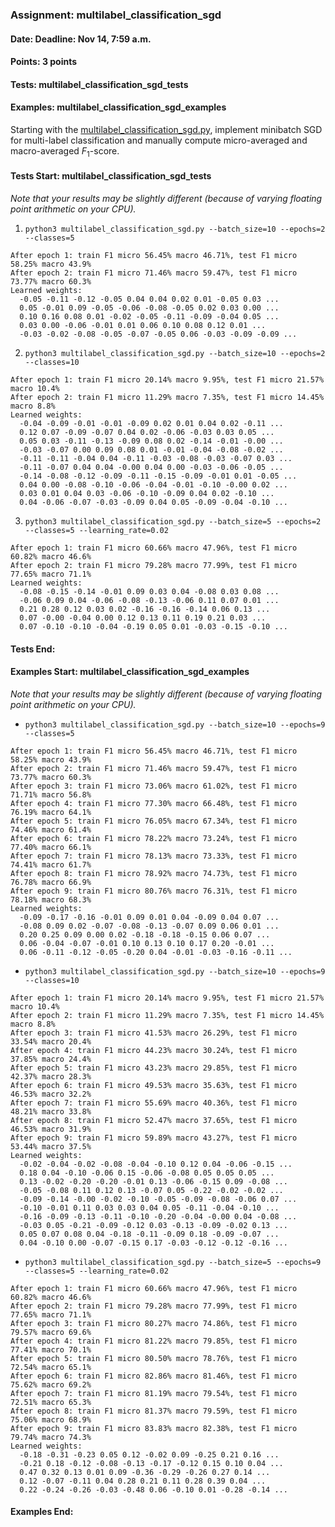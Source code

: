 ### Assignment: multilabel_classification_sgd
#### Date: Deadline: Nov 14, 7:59 a.m.
#### Points: 3 points
#### Tests: multilabel_classification_sgd_tests
#### Examples: multilabel_classification_sgd_examples

Starting with the [multilabel_classification_sgd.py](https://github.com/ufal/npfl129/tree/master/labs/05/multilabel_classification_sgd.py),
implement minibatch SGD for multi-label classification and
manually compute micro-averaged and macro-averaged $F_1$-score.

#### Tests Start: multilabel_classification_sgd_tests
_Note that your results may be slightly different (because of varying floating point arithmetic on your CPU)._

1. `python3 multilabel_classification_sgd.py --batch_size=10 --epochs=2 --classes=5`
```
After epoch 1: train F1 micro 56.45% macro 46.71%, test F1 micro 58.25% macro 43.9%
After epoch 2: train F1 micro 71.46% macro 59.47%, test F1 micro 73.77% macro 60.3%
Learned weights:
  -0.05 -0.11 -0.12 -0.05 0.04 0.04 0.02 0.01 -0.05 0.03 ...
  0.05 -0.01 0.09 -0.05 -0.06 -0.08 -0.05 0.02 0.03 0.00 ...
  0.10 0.16 0.08 0.01 -0.02 -0.05 -0.11 -0.09 -0.04 0.05 ...
  0.03 0.00 -0.06 -0.01 0.01 0.06 0.10 0.08 0.12 0.01 ...
  -0.03 -0.02 -0.08 -0.05 -0.07 -0.05 0.06 -0.03 -0.09 -0.09 ...
```

2. `python3 multilabel_classification_sgd.py --batch_size=10 --epochs=2 --classes=10`
```
After epoch 1: train F1 micro 20.14% macro 9.95%, test F1 micro 21.57% macro 10.4%
After epoch 2: train F1 micro 11.29% macro 7.35%, test F1 micro 14.45% macro 8.8%
Learned weights:
  -0.04 -0.09 -0.01 -0.01 -0.09 0.02 0.01 0.04 0.02 -0.11 ...
  0.12 0.07 -0.09 -0.07 0.04 0.02 -0.06 -0.03 0.03 0.05 ...
  0.05 0.03 -0.11 -0.13 -0.09 0.08 0.02 -0.14 -0.01 -0.00 ...
  -0.03 -0.07 0.00 0.09 0.08 0.01 -0.01 -0.04 -0.08 -0.02 ...
  -0.11 -0.11 -0.04 0.04 -0.11 -0.03 -0.08 -0.03 -0.07 0.03 ...
  -0.11 -0.07 0.04 0.04 -0.00 0.04 0.00 -0.03 -0.06 -0.05 ...
  -0.14 -0.08 -0.12 -0.09 -0.11 -0.15 -0.09 -0.01 0.01 -0.05 ...
  0.04 0.00 -0.08 -0.10 -0.06 -0.04 -0.01 -0.10 -0.00 0.02 ...
  0.03 0.01 0.04 0.03 -0.06 -0.10 -0.09 0.04 0.02 -0.10 ...
  0.04 -0.06 -0.07 -0.03 -0.09 0.04 0.05 -0.09 -0.04 -0.10 ...
```

3. `python3 multilabel_classification_sgd.py --batch_size=5 --epochs=2 --classes=5 --learning_rate=0.02`
```
After epoch 1: train F1 micro 60.66% macro 47.96%, test F1 micro 60.82% macro 46.6%
After epoch 2: train F1 micro 79.28% macro 77.99%, test F1 micro 77.65% macro 71.1%
Learned weights:
  -0.08 -0.15 -0.14 -0.01 0.09 0.03 0.04 -0.08 0.03 0.08 ...
  -0.06 0.09 0.04 -0.06 -0.08 -0.13 -0.06 0.11 0.07 0.01 ...
  0.21 0.28 0.12 0.03 0.02 -0.16 -0.16 -0.14 0.06 0.13 ...
  0.07 -0.00 -0.04 0.00 0.12 0.13 0.11 0.19 0.21 0.03 ...
  0.07 -0.10 -0.10 -0.04 -0.19 0.05 0.01 -0.03 -0.15 -0.10 ...
```
#### Tests End:
#### Examples Start: multilabel_classification_sgd_examples
_Note that your results may be slightly different (because of varying floating point arithmetic on your CPU)._

- `python3 multilabel_classification_sgd.py --batch_size=10 --epochs=9 --classes=5`
```
After epoch 1: train F1 micro 56.45% macro 46.71%, test F1 micro 58.25% macro 43.9%
After epoch 2: train F1 micro 71.46% macro 59.47%, test F1 micro 73.77% macro 60.3%
After epoch 3: train F1 micro 73.06% macro 61.02%, test F1 micro 71.71% macro 56.8%
After epoch 4: train F1 micro 77.30% macro 66.48%, test F1 micro 76.19% macro 64.1%
After epoch 5: train F1 micro 76.05% macro 67.34%, test F1 micro 74.46% macro 61.4%
After epoch 6: train F1 micro 78.22% macro 73.24%, test F1 micro 77.40% macro 66.1%
After epoch 7: train F1 micro 78.13% macro 73.33%, test F1 micro 74.41% macro 61.7%
After epoch 8: train F1 micro 78.92% macro 74.73%, test F1 micro 76.78% macro 66.9%
After epoch 9: train F1 micro 80.76% macro 76.31%, test F1 micro 78.18% macro 68.3%
Learned weights:
  -0.09 -0.17 -0.16 -0.01 0.09 0.01 0.04 -0.09 0.04 0.07 ...
  -0.08 0.09 0.02 -0.07 -0.08 -0.13 -0.07 0.09 0.06 0.01 ...
  0.20 0.25 0.09 0.00 0.02 -0.18 -0.18 -0.15 0.06 0.07 ...
  0.06 -0.04 -0.07 -0.01 0.10 0.13 0.10 0.17 0.20 -0.01 ...
  0.06 -0.11 -0.12 -0.05 -0.20 0.04 -0.01 -0.03 -0.16 -0.11 ...
```

- `python3 multilabel_classification_sgd.py --batch_size=10 --epochs=9 --classes=10`
```
After epoch 1: train F1 micro 20.14% macro 9.95%, test F1 micro 21.57% macro 10.4%
After epoch 2: train F1 micro 11.29% macro 7.35%, test F1 micro 14.45% macro 8.8%
After epoch 3: train F1 micro 41.53% macro 26.29%, test F1 micro 33.54% macro 20.4%
After epoch 4: train F1 micro 44.23% macro 30.24%, test F1 micro 37.85% macro 24.4%
After epoch 5: train F1 micro 43.23% macro 29.85%, test F1 micro 42.37% macro 28.3%
After epoch 6: train F1 micro 49.53% macro 35.63%, test F1 micro 46.53% macro 32.2%
After epoch 7: train F1 micro 55.69% macro 40.36%, test F1 micro 48.21% macro 33.8%
After epoch 8: train F1 micro 52.47% macro 37.65%, test F1 micro 46.53% macro 31.9%
After epoch 9: train F1 micro 59.89% macro 43.27%, test F1 micro 53.44% macro 37.5%
Learned weights:
  -0.02 -0.04 -0.02 -0.08 -0.04 -0.10 0.12 0.04 -0.06 -0.15 ...
  0.18 0.04 -0.10 -0.06 0.15 -0.06 -0.08 0.05 0.05 0.05 ...
  0.13 -0.02 -0.20 -0.20 -0.01 0.13 -0.06 -0.15 0.09 -0.08 ...
  -0.05 -0.08 0.11 0.12 0.13 -0.07 0.05 -0.22 -0.02 -0.02 ...
  -0.09 -0.14 -0.00 -0.02 -0.10 -0.05 -0.09 -0.08 -0.06 0.07 ...
  -0.10 -0.01 0.11 0.03 0.03 0.04 0.05 -0.11 -0.04 -0.10 ...
  -0.16 -0.09 -0.13 -0.11 -0.10 -0.20 -0.04 -0.00 0.04 -0.08 ...
  -0.03 0.05 -0.21 -0.09 -0.12 0.03 -0.13 -0.09 -0.02 0.13 ...
  0.05 0.07 0.08 0.04 -0.18 -0.11 -0.09 0.18 -0.09 -0.07 ...
  0.04 -0.10 0.00 -0.07 -0.15 0.17 -0.03 -0.12 -0.12 -0.16 ...
```

- `python3 multilabel_classification_sgd.py --batch_size=5 --epochs=9 --classes=5 --learning_rate=0.02`
```
After epoch 1: train F1 micro 60.66% macro 47.96%, test F1 micro 60.82% macro 46.6%
After epoch 2: train F1 micro 79.28% macro 77.99%, test F1 micro 77.65% macro 71.1%
After epoch 3: train F1 micro 80.27% macro 74.86%, test F1 micro 79.57% macro 69.6%
After epoch 4: train F1 micro 81.22% macro 79.85%, test F1 micro 77.41% macro 70.1%
After epoch 5: train F1 micro 80.50% macro 78.76%, test F1 micro 72.54% macro 65.1%
After epoch 6: train F1 micro 82.86% macro 81.46%, test F1 micro 75.62% macro 69.2%
After epoch 7: train F1 micro 81.19% macro 79.54%, test F1 micro 72.51% macro 65.3%
After epoch 8: train F1 micro 81.37% macro 79.59%, test F1 micro 75.06% macro 68.9%
After epoch 9: train F1 micro 83.83% macro 82.38%, test F1 micro 79.74% macro 74.3%
Learned weights:
  -0.18 -0.31 -0.23 0.05 0.12 -0.02 0.09 -0.25 0.21 0.16 ...
  -0.21 0.18 -0.12 -0.08 -0.13 -0.17 -0.12 0.15 0.10 0.04 ...
  0.47 0.32 0.13 0.01 0.09 -0.36 -0.29 -0.26 0.27 0.14 ...
  0.12 -0.07 -0.11 0.04 0.28 0.21 0.11 0.28 0.39 0.04 ...
  0.22 -0.24 -0.26 -0.03 -0.48 0.06 -0.10 0.01 -0.28 -0.14 ...
```
#### Examples End:
